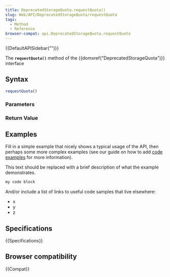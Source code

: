 ```yaml
---
title: DeprecatedStorageQuota.requestQuota()
slug: Web/API/DeprecatedStorageQuota/requestQuota
tags:
  - Method
  - Reference
browser-compat: api.DeprecatedStorageQuota.requestQuota
---
```

{{DefaultAPISidebar("")}}

The **`requestQuota()`** method of the {{domxref("DeprecatedStorageQuota")}} interface 

## Syntax

```js
requestQuota()
```

### Parameters



### Return Value



## Examples

Fill in a simple example that nicely shows a typical usage of the API, then perhaps some more complex examples (see our guide on how to add [code examples](/en-US/docs/MDN/Contribute/Structures/Code_examples) for more information).

This text should be replaced with a brief description of what the example demonstrates.

```js
my code block
```

And/or include a list of links to useful code samples that live elsewhere:

*   x
*   y
*   z

## Specifications

{{Specifications}}

## Browser compatibility

{{Compat}}

